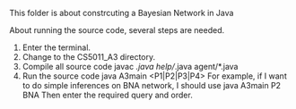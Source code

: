 This folder is about constrcuting a Bayesian Network in Java

About running the source code, several steps are needed. 
1.	Enter the terminal.
2.	Change to the CS5011_A3 directory.
3.	Compile all source code
javac *.java help/*.java agent/*.java 
4.	Run the source code
 java A3main <P1|P2|P3|P4> <NID> 
 For example, if I want to do simple inferences on BNA network, I should use
  java A3main P2 BNA
 Then enter the required query and order. 
